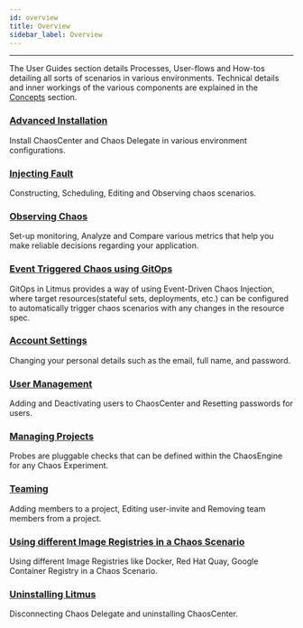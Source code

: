 ```yaml
---
id: overview
title: Overview
sidebar_label: Overview
---
```


---

The User Guides section details Processes, User-flows and How-tos detailing all sorts of scenarios in various environments. Technical details and inner workings of the various components are explained in the [Concepts](../concepts/overview.md) section.

### [Advanced Installation](chaoscenter-cluster-scope-installation.md)

Install ChaosCenter and Chaos Delegate in various environment configurations.

### [Injecting Fault](schedule-workflow.md)

Constructing, Scheduling, Editing and Observing chaos scenarios.

### [Observing Chaos](observability-set-up.md)

Set-up monitoring, Analyze and Compare various metrics that help you make reliable decisions regarding your application.

### [Event Triggered Chaos using GitOps](gitops-configuration.md)

GitOps in Litmus provides a way of using Event-Driven Chaos Injection, where target resources(stateful sets, deployments, etc.) can be configured to automatically trigger chaos scenarios with any changes in the resource spec.

### [Account Settings](account-settings.md)

Changing your personal details such as the email, full name, and password.

### [User Management](create-user.md)

Adding and Deactivating users to ChaosCenter and Resetting passwords for users.

### [Managing Projects](change-project-name.md)

Probes are pluggable checks that can be defined within the ChaosEngine for any Chaos Experiment.

### [Teaming](invite-team-member.md)

Adding members to a project, Editing user-invite and Removing team members from a project.

### [Using different Image Registries in a Chaos Scenario](image-registry.md)

Using different Image Registries like Docker, Red Hat Quay, Google Container Registry in a Chaos Scenario.

### [Uninstalling Litmus](uninstall-litmus.md)

Disconnecting Chaos Delegate and uninstalling ChaosCenter.
